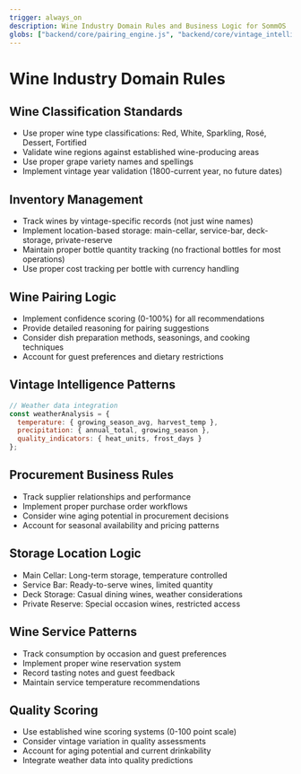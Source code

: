 ```yaml
---
trigger: always_on
description: Wine Industry Domain Rules and Business Logic for SommOS
globs: ["backend/core/pairing_engine.js", "backend/core/vintage_intelligence.js", "backend/core/procurement_engine.js"]
---
```


# Wine Industry Domain Rules

## Wine Classification Standards
- Use proper wine type classifications: Red, White, Sparkling, Rosé, Dessert, Fortified
- Validate wine regions against established wine-producing areas
- Use proper grape variety names and spellings
- Implement vintage year validation (1800-current year, no future dates)

## Inventory Management
- Track wines by vintage-specific records (not just wine names)
- Implement location-based storage: main-cellar, service-bar, deck-storage, private-reserve
- Maintain proper bottle quantity tracking (no fractional bottles for most operations)
- Use proper cost tracking per bottle with currency handling

## Wine Pairing Logic
- Implement confidence scoring (0-100%) for all recommendations
- Provide detailed reasoning for pairing suggestions
- Consider dish preparation methods, seasonings, and cooking techniques
- Account for guest preferences and dietary restrictions

## Vintage Intelligence Patterns
```javascript
// Weather data integration
const weatherAnalysis = {
  temperature: { growing_season_avg, harvest_temp },
  precipitation: { annual_total, growing_season },
  quality_indicators: { heat_units, frost_days }
};
```

## Procurement Business Rules
- Track supplier relationships and performance
- Implement proper purchase order workflows
- Consider wine aging potential in procurement decisions
- Account for seasonal availability and pricing patterns

## Storage Location Logic
- Main Cellar: Long-term storage, temperature controlled
- Service Bar: Ready-to-serve wines, limited quantity
- Deck Storage: Casual dining wines, weather considerations
- Private Reserve: Special occasion wines, restricted access

## Wine Service Patterns
- Track consumption by occasion and guest preferences
- Implement proper wine reservation system
- Record tasting notes and guest feedback
- Maintain service temperature recommendations

## Quality Scoring
- Use established wine scoring systems (0-100 point scale)
- Consider vintage variation in quality assessments
- Account for aging potential and current drinkability
- Integrate weather data into quality predictions
